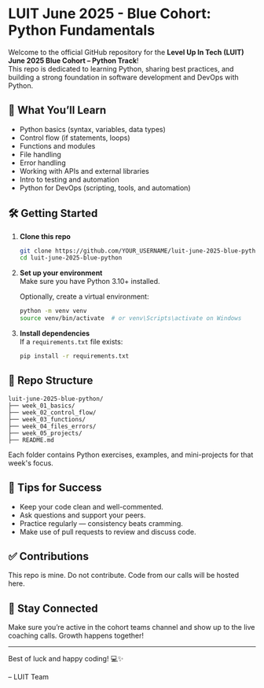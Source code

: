 # LUIT June 2025 - Blue Cohort: Python Fundamentals

Welcome to the official GitHub repository for the **Level Up In Tech (LUIT) June 2025 Blue Cohort – Python Track**!  
This repo is dedicated to learning Python, sharing best practices, and building a strong foundation in software development and DevOps with Python.

## 📘 What You’ll Learn

- Python basics (syntax, variables, data types)
- Control flow (if statements, loops)
- Functions and modules
- File handling
- Error handling
- Working with APIs and external libraries
- Intro to testing and automation
- Python for DevOps (scripting, tools, and automation)

## 🛠 Getting Started

1. **Clone this repo**  
   ```bash
   git clone https://github.com/YOUR_USERNAME/luit-june-2025-blue-python.git
   cd luit-june-2025-blue-python
   ```

2. **Set up your environment**  
   Make sure you have Python 3.10+ installed.

   Optionally, create a virtual environment:
   ```bash
   python -m venv venv
   source venv/bin/activate  # or venv\Scripts\activate on Windows
   ```

3. **Install dependencies**  
   If a `requirements.txt` file exists:
   ```bash
   pip install -r requirements.txt
   ```

## 📂 Repo Structure

```
luit-june-2025-blue-python/
├── week_01_basics/
├── week_02_control_flow/
├── week_03_functions/
├── week_04_files_errors/
├── week_05_projects/
├── README.md
```

Each folder contains Python exercises, examples, and mini-projects for that week's focus.

## 🧠 Tips for Success

- Keep your code clean and well-commented.
- Ask questions and support your peers.
- Practice regularly — consistency beats cramming.
- Make use of pull requests to review and discuss code.

## ✅ Contributions

This repo is mine. Do not contribute. Code from our calls will be hosted here.

## 📣 Stay Connected

Make sure you’re active in the cohort teams channel and show up to the live coaching calls. Growth happens together!

---

Best of luck and happy coding! 💻✨

– LUIT Team
